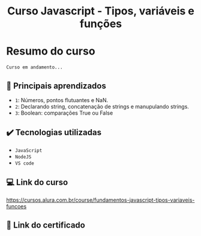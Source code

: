 <h1 align="center" font-size="bold"> Curso Javascript - Tipos, variáveis e funções </h1>

# Resumo do curso

<p>
  
  ``Curso em andamento...``

</p>

## 🔨 Principais aprendizados

- `1`: Números, pontos flutuantes e NaN.
- `2`: Declarando string, concatenação de strings e manupulando strings.
- `3`: Boolean: comparações True ou False

## ✔️ Tecnologias utilizadas

- ``JavaScript``
- ``NodeJS``
- ``VS code``

## 💻 Link do curso

https://cursos.alura.com.br/course/fundamentos-javascript-tipos-variaveis-funcoes

## 📃 Link do certificado